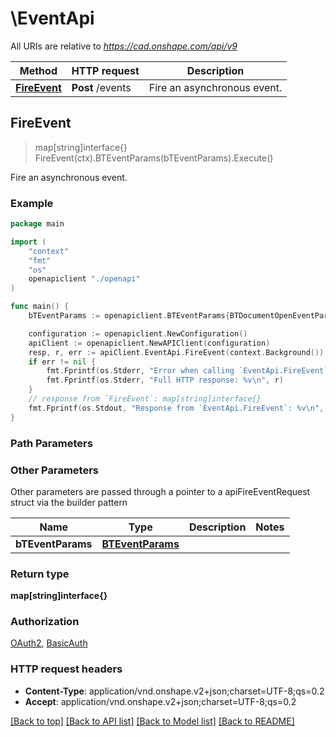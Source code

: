 # \EventApi

All URIs are relative to *https://cad.onshape.com/api/v9*

Method | HTTP request | Description
------------- | ------------- | -------------
[**FireEvent**](EventApi.md#FireEvent) | **Post** /events | Fire an asynchronous event.



## FireEvent

> map[string]interface{} FireEvent(ctx).BTEventParams(bTEventParams).Execute()

Fire an asynchronous event.

### Example

```go
package main

import (
    "context"
    "fmt"
    "os"
    openapiclient "./openapi"
)

func main() {
    bTEventParams := openapiclient.BTEventParams{BTDocumentOpenEventParams: openapiclient.NewBTDocumentOpenEventParams()} // BTEventParams |  (optional)

    configuration := openapiclient.NewConfiguration()
    apiClient := openapiclient.NewAPIClient(configuration)
    resp, r, err := apiClient.EventApi.FireEvent(context.Background()).BTEventParams(bTEventParams).Execute()
    if err != nil {
        fmt.Fprintf(os.Stderr, "Error when calling `EventApi.FireEvent``: %v\n", err)
        fmt.Fprintf(os.Stderr, "Full HTTP response: %v\n", r)
    }
    // response from `FireEvent`: map[string]interface{}
    fmt.Fprintf(os.Stdout, "Response from `EventApi.FireEvent`: %v\n", resp)
}
```

### Path Parameters



### Other Parameters

Other parameters are passed through a pointer to a apiFireEventRequest struct via the builder pattern


Name | Type | Description  | Notes
------------- | ------------- | ------------- | -------------
 **bTEventParams** | [**BTEventParams**](BTEventParams.md) |  | 

### Return type

**map[string]interface{}**

### Authorization

[OAuth2](../README.md#OAuth2), [BasicAuth](../README.md#BasicAuth)

### HTTP request headers

- **Content-Type**: application/vnd.onshape.v2+json;charset=UTF-8;qs=0.2
- **Accept**: application/vnd.onshape.v2+json;charset=UTF-8;qs=0.2

[[Back to top]](#) [[Back to API list]](../README.md#documentation-for-api-endpoints)
[[Back to Model list]](../README.md#documentation-for-models)
[[Back to README]](../README.md)

